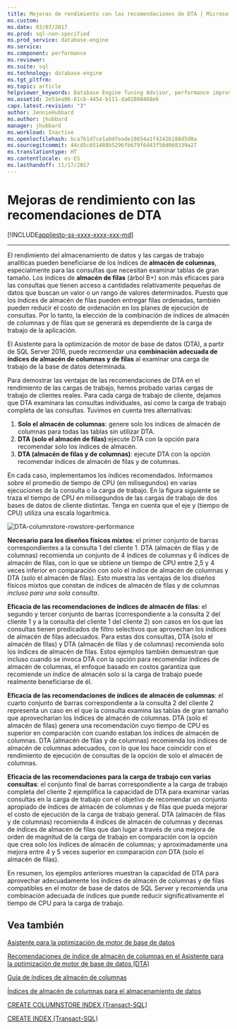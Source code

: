 ```yaml
---
title: Mejoras de rendimiento con las recomendaciones de DTA | Microsoft Docs
ms.custom: 
ms.date: 03/07/2017
ms.prod: sql-non-specified
ms.prod_service: database-engine
ms.service: 
ms.component: performance
ms.reviewer: 
ms.suite: sql
ms.technology: database-engine
ms.tgt_pltfrm: 
ms.topic: article
helpviewer_keywords: Database Engine Tuning Advisor, performance improvements
ms.assetid: 2e51ea06-81cb-4454-b111-da02808468e6
caps.latest.revision: "3"
author: JennieHubbard
ms.author: jhubbard
manager: jhubbard
ms.workload: Inactive
ms.openlocfilehash: bca7b1d7ce1a0dfeade10654a1f4242b188d5d0a
ms.sourcegitcommit: 44cd5c651488b5296fb679f6d43f50d068339a27
ms.translationtype: HT
ms.contentlocale: es-ES
ms.lasthandoff: 11/17/2017
---
```

# <a name="performance-improvements-using-dta-recommendations"></a>Mejoras de rendimiento con las recomendaciones de DTA
[!INCLUDE[appliesto-ss-xxxx-xxxx-xxx-md](../../includes/appliesto-ss-xxxx-xxxx-xxx-md.md)]


---
El rendimiento del almacenamiento de datos y las cargas de trabajo analíticas pueden beneficiarse de los índices de **almacén de columnas**, especialmente para las consultas que necesitan examinar tablas de gran tamaño. Los índices de **almacén de filas** (árbol B+) son más eficaces para las consultas que tienen acceso a cantidades relativamente pequeñas de datos que buscan un valor o un rango de valores determinados. Puesto que los índices de almacén de filas pueden entregar filas ordenadas, también pueden reducir el costo de ordenación en los planes de ejecución de consultas. Por lo tanto, la elección de la combinación de índices de almacén de columnas y de filas que se generará es dependiente de la carga de trabajo de la aplicación.

El Asistente para la optimización de motor de base de datos (DTA), a partir de SQL Server 2016, puede recomendar una **combinación adecuada de índices de almacén de columnas y de filas** al examinar una carga de trabajo de la base de datos determinada. 

Para demostrar las ventajas de las recomendaciones de DTA en el rendimiento de las cargas de trabajo, hemos probado varias cargas de trabajo de clientes reales. Para cada carga de trabajo de cliente, dejamos que DTA examinara las consultas individuales, así como la carga de trabajo completa de las consultas. Tuvimos en cuenta tres alternativas:
  
  1. **Solo el almacén de columnas**: genere solo los índices de almacén de columnas para todas las tablas sin utilizar DTA. 
  2. **DTA (solo el almacén de filas)**:ejecute DTA con la opción para recomendar solo los índices de almacén.
  3. **DTA (almacén de filas y de columnas)**: ejecute DTA con la opción recomendar índices de almacén de filas y de columnas.  
   
En cada caso, implementamos los índices recomendados. Informamos sobre el promedio de tiempo de CPU (en milisegundos) en varias ejecuciones de la consulta o la carga de trabajo. En la figura siguiente se traza el tiempo de CPU en milisegundos de las cargas de trabajo de dos bases de datos de cliente distintas. Tenga en cuenta que el eje y (tiempo de CPU) utiliza una escala logarítmica.   


![DTA-columnstore-rowstore-performance](../../relational-databases/performance/media/dta-columnstore-rowstore-performance.gif)



**Necesario para los diseños físicos mixtos**: el primer conjunto de barras correspondientes a la consulta 1 del cliente 1. DTA (almacén de filas y de columnas) recomienda un conjunto de 4 índices de columnas y 6 índices de almacén de filas, con lo que se obtiene un tiempo de CPU entre 2,5 y 4 veces inferior en comparación con solo el índice de almacén de columnas y DTA (solo el almacén de filas). Esto muestra las ventajas de los diseños físicos mixtos que constan de indices de almacén de filas y de columnas *incluso para una sola consulta*. 

**Eficacia de las recomendaciones de índices de almacén de filas**: el segundo y tercer conjunto de barras (correspondiente a la consulta 2 del cliente 1 y a la consulta del cliente 1 del cliente 2) son casos en los que las consultas tienen predicados de filtro selectivos que aprovechan los índices de almacén de filas adecuados. Para estas dos consultas, DTA (solo el almacén de filas) y DTA (almacén de filas y de columnas) recomienda solo los índices de almacén de filas. Estos ejemplos también demuestran que incluso cuando se invoca DTA con la opción para recomendar índices de almacén de columnas, el enfoque basado en costos garantiza que recomiende un índice de almacén solo si la carga de trabajo puede realmente beneficiarse de él.

**Eficacia de las recomendaciones de índices de almacén de columnas**: el cuarto conjunto de barras correspondiente a la consulta 2 del cliente 2 representa un caso en el que la consulta examina las tablas de gran tamaño que aprovecharían los índices de almacén de columnas. DTA (solo el almacén de filas) genera una recomendación cuyo tiempo de CPU es superior en comparación con cuando estaban los índices de almacén de columnas. DTA (almacén de filas y de columnas) recomienda los índices de almacén de columnas adecuados, con lo que los hace coincidir con el rendimiento de ejecución de consultas de la opción de solo el almacén de columnas.

**Eficacia de las recomendaciones para la carga de trabajo con varias consultas**: el conjunto final de barras correspondiente a la carga de trabajo completa del cliente 2 ejemplifica la capacidad de DTA para examinar varias consultas en la carga de trabajo con el objetivo de recomendar un conjunto apropiado de índices de almacén de columnas y de filas que pueda mejorar el costo de ejecución de la carga de trabajo general. DTA (almacén de filas y de columnas) recomienda 4 índices de almacén de columnas y decenas de índices de almacén de filas que dan lugar a través de una mejora de orden de magnitud de la carga de trabajo en comparación con la opción que crea solo los índices de almacén de columnas; y aproximadamente una mejora entre 4 y 5 veces superior en comparación con DTA (solo el almacén de filas).

En resumen, los ejemplos anteriores muestran la capacidad de DTA para aprovechar adecuadamente los índices de almacén de columnas y de filas compatibles en el motor de base de datos de SQL Server y recomienda una combinación adecuada de índices que puede reducir significativamente el tiempo de CPU para la carga de trabajo. 

<a name="see-also"></a>Vea también
---
[Asistente para la optimización de motor de base de datos](../../relational-databases/performance/database-engine-tuning-advisor.md)

[Recomendaciones de índice de almacén de columnas en el Asistente para la optimización de motor de base de datos (DTA)](../../relational-databases/performance/columnstore-index-recommendations-in-database-engine-tuning-advisor-dta.md)

[Guía de índices de almacén de columnas](~/relational-databases/indexes/columnstore-indexes-overview.md)

[Índices de almacén de columnas para el almacenamiento de datos](~/relational-databases/indexes/columnstore-indexes-data-warehouse.md)

[CREATE COLUMNSTORE INDEX (Transact-SQL)](../../t-sql/statements/create-columnstore-index-transact-sql.md)

[CREATE INDEX (Transact-SQL)](../../t-sql/statements/create-index-transact-sql.md)




